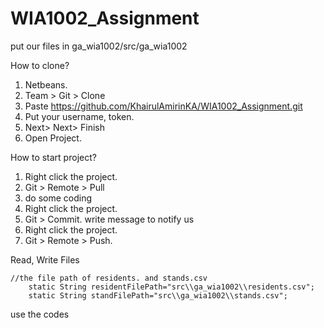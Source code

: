 # WIA1002_Assignment


put our files in ga_wia1002/src/ga_wia1002

How to clone?
1. Netbeans.
2. Team > Git > Clone
3. Paste https://github.com/KhairulAmirinKA/WIA1002_Assignment.git 
4. Put your username, token.
5. Next> Next> Finish
6. Open Project. 

How to start project?
1. Right click the project.
2. Git > Remote > Pull
3. do some coding
4. Right click the project.
5. Git > Commit. write message to notify us
7. Right click the project.
8. Git > Remote > Push.

Read, Write Files<br>

```
//the file path of residents. and stands.csv
    static String residentFilePath="src\\ga_wia1002\\residents.csv";
    static String standFilePath="src\\ga_wia1002\\stands.csv";
```
use the codes

